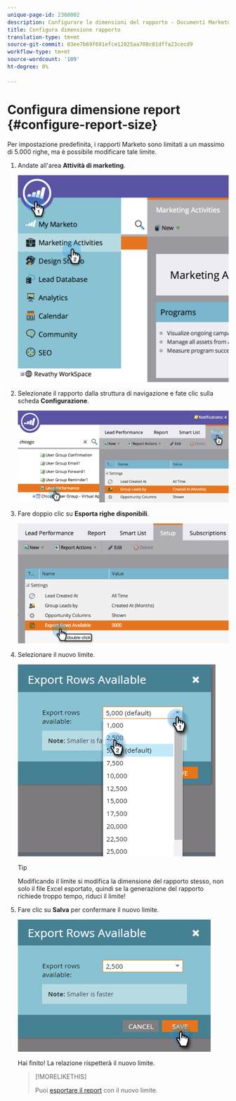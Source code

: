 ```yaml
---
unique-page-id: 2360002
description: Configurare le dimensioni del rapporto - Documenti Marketo - Documentazione del prodotto
title: Configura dimensione rapporto
translation-type: tm+mt
source-git-commit: 03ee7b69f691efce12825aa708c81dffa23cecd9
workflow-type: tm+mt
source-wordcount: '109'
ht-degree: 0%

---
```



# Configura dimensione report {#configure-report-size}

Per impostazione predefinita, i rapporti Marketo sono limitati a un massimo di 5.000 righe, ma è possibile modificare tale limite.

1. Andate all&#39;area **Attività di marketing**.

   ![](assets/image2014-9-16-10-3a53-3a57.png)

1. Selezionate il rapporto dalla struttura di navigazione e fate clic sulla scheda **Configurazione**.

   ![](assets/image2014-9-16-10-3a54-3a1.png)

1. Fare doppio clic su **Esporta righe disponibili**.

   ![](assets/image2014-9-16-10-3a54-3a5.png)

1. Selezionare il nuovo limite.

   ![](assets/image2016-3-2-9-3a13-3a0.png)

   >[!TIP]
   >
   >Modificando il limite si modifica la dimensione del rapporto stesso, non solo il file Excel esportato, quindi se la generazione del rapporto richiede troppo tempo, riduci il limite!

1. Fare clic su **Salva** per confermare il nuovo limite.

   ![](assets/image2016-3-2-9-3a13-3a59.png)

   Hai finito! La relazione rispetterà il nuovo limite.

   >[!MORELIKETHIS]
   >
   >Puoi [esportare il report](/help/marketo/product-docs/reporting/basic-reporting/report-activity/export-a-report-to-excel.md) con il nuovo limite.
